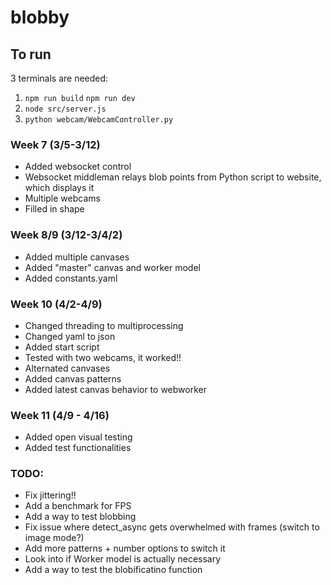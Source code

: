 # blobby

## To run

3 terminals are needed:

1.  `npm run build`
    `npm run dev`
2.  `node src/server.js`
3.  `python webcam/WebcamController.py`

### Week 7 (3/5-3/12)

- Added websocket control
- Websocket middleman relays blob points from Python script to website, which displays it
- Multiple webcams
- Filled in shape

### Week 8/9 (3/12-3/4/2)

- Added multiple canvases
- Added "master" canvas and worker model
- Added constants.yaml

### Week 10 (4/2-4/9)

- Changed threading to multiprocessing
- Changed yaml to json
- Added start script
- Tested with two webcams, it worked!!
- Alternated canvases
- Added canvas patterns
- Added latest canvas behavior to webworker

### Week 11 (4/9 - 4/16)

- Added open visual testing
- Added test functionalities

### TODO:

- Fix jittering!!
- Add a benchmark for FPS
- Add a way to test blobbing
- Fix issue where detect_async gets overwhelmed with frames (switch to image mode?)
- Add more patterns + number options to switch it
- Look into if Worker model is actually necessary
- Add a way to test the blobificatino function
